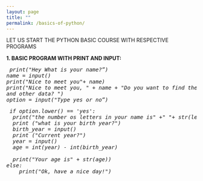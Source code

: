 ```yaml
---
layout: page
title: ""
permalink: /basics-of-python/
---
```


LET US START THE PYTHON BASIC COURSE WITH RESPECTIVE PROGRAMS

**1. BASIC PROGRAM WITH PRINT AND INPUT:**
<pre>
<i> print("Hey What is your name?”)
name = input()
print("Nice to meet you"+ name)
print("Nice to meet you, " + name + "Do you want to find the letters in your name 
and other data? ")
option = input("Type yes or no”) </i></pre>

<pre><i> if option.lower() == 'yes':
  print("the number os letters in your name is" +" "+ str(len(name.replace(" ", ""))))
  print ("what is your birth year?")
  birth_year = input()
  print ("Current year?")
  year = input()
  age = int(year) - int(birth_year)

  print("Your age is" + str(age))
else: 
    print("Ok, have a nice day!") </i></pre>


    